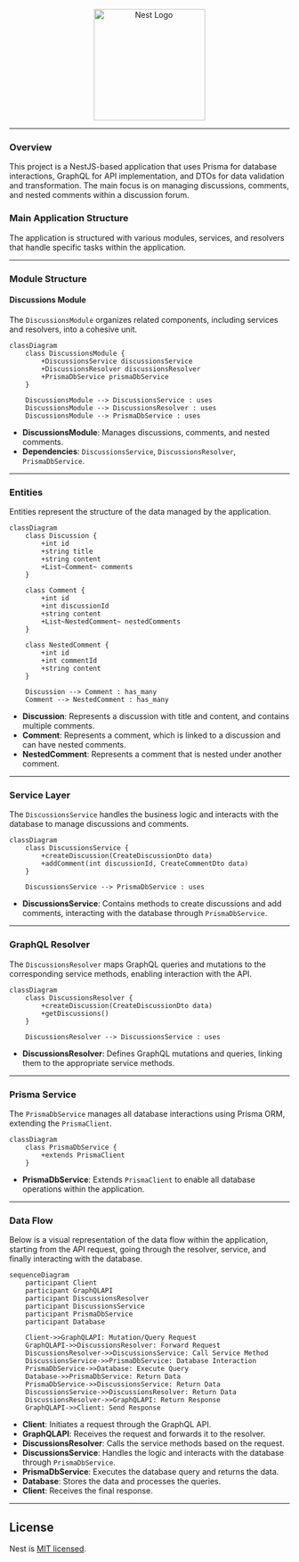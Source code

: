 <p align="center">
  <a href="http://nestjs.com/" target="blank"><img src="https://nestjs.com/img/logo-small.svg" width="200" alt="Nest Logo" /></a>
</p>

---

### **Overview**

This project is a NestJS-based application that uses Prisma for database interactions, GraphQL for API implementation, and DTOs for data validation and transformation. The main focus is on managing discussions, comments, and nested comments within a discussion forum.

### **Main Application Structure**

The application is structured with various modules, services, and resolvers that handle specific tasks within the application.

---

### **Module Structure**

#### **Discussions Module**

The `DiscussionsModule` organizes related components, including services and resolvers, into a cohesive unit.

```mermaid
classDiagram
    class DiscussionsModule {
        +DiscussionsService discussionsService
        +DiscussionsResolver discussionsResolver
        +PrismaDbService prismaDbService
    }
    
    DiscussionsModule --> DiscussionsService : uses
    DiscussionsModule --> DiscussionsResolver : uses
    DiscussionsModule --> PrismaDbService : uses
```

- **DiscussionsModule**: Manages discussions, comments, and nested comments.
- **Dependencies**: `DiscussionsService`, `DiscussionsResolver`, `PrismaDbService`.

---

### **Entities**

Entities represent the structure of the data managed by the application. 

```mermaid
classDiagram
    class Discussion {
        +int id
        +string title
        +string content
        +List~Comment~ comments
    }

    class Comment {
        +int id
        +int discussionId
        +string content
        +List~NestedComment~ nestedComments
    }

    class NestedComment {
        +int id
        +int commentId
        +string content
    }

    Discussion --> Comment : has_many
    Comment --> NestedComment : has_many
```

- **Discussion**: Represents a discussion with title and content, and contains multiple comments.
- **Comment**: Represents a comment, which is linked to a discussion and can have nested comments.
- **NestedComment**: Represents a comment that is nested under another comment.

---

### **Service Layer**

The `DiscussionsService` handles the business logic and interacts with the database to manage discussions and comments.

```mermaid
classDiagram
    class DiscussionsService {
        +createDiscussion(CreateDiscussionDto data)
        +addComment(int discussionId, CreateCommentDto data)
    }

    DiscussionsService --> PrismaDbService : uses
```

- **DiscussionsService**: Contains methods to create discussions and add comments, interacting with the database through `PrismaDbService`.

---

### **GraphQL Resolver**

The `DiscussionsResolver` maps GraphQL queries and mutations to the corresponding service methods, enabling interaction with the API.

```mermaid
classDiagram
    class DiscussionsResolver {
        +createDiscussion(CreateDiscussionDto data)
        +getDiscussions()
    }

    DiscussionsResolver --> DiscussionsService : uses
```

- **DiscussionsResolver**: Defines GraphQL mutations and queries, linking them to the appropriate service methods.

---

### **Prisma Service**

The `PrismaDbService` manages all database interactions using Prisma ORM, extending the `PrismaClient`.

```mermaid
classDiagram
    class PrismaDbService {
        +extends PrismaClient
    }
```

- **PrismaDbService**: Extends `PrismaClient` to enable all database operations within the application.

---

### **Data Flow**

Below is a visual representation of the data flow within the application, starting from the API request, going through the resolver, service, and finally interacting with the database.

```mermaid
sequenceDiagram
    participant Client
    participant GraphQLAPI
    participant DiscussionsResolver
    participant DiscussionsService
    participant PrismaDbService
    participant Database

    Client->>GraphQLAPI: Mutation/Query Request
    GraphQLAPI->>DiscussionsResolver: Forward Request
    DiscussionsResolver->>DiscussionsService: Call Service Method
    DiscussionsService->>PrismaDbService: Database Interaction
    PrismaDbService->>Database: Execute Query
    Database->>PrismaDbService: Return Data
    PrismaDbService->>DiscussionsService: Return Data
    DiscussionsService->>DiscussionsResolver: Return Data
    DiscussionsResolver->>GraphQLAPI: Return Response
    GraphQLAPI->>Client: Send Response
```

- **Client**: Initiates a request through the GraphQL API.
- **GraphQLAPI**: Receives the request and forwards it to the resolver.
- **DiscussionsResolver**: Calls the service methods based on the request.
- **DiscussionsService**: Handles the logic and interacts with the database through `PrismaDbService`.
- **PrismaDbService**: Executes the database query and returns the data.
- **Database**: Stores the data and processes the queries.
- **Client**: Receives the final response.

---

## License

Nest is [MIT licensed](LICENSE).
